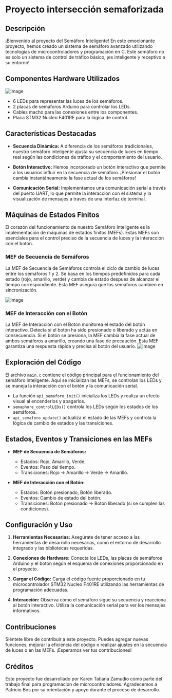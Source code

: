 # Proyecto intersección semaforizada



## Descripción

¡Bienvenido al proyecto del Semáforo Inteligente! En este emocionante proyecto, hemos creado un sistema de semáforo avanzado utilizando tecnologías de microcontroladores y programación en C. Este semáforo no es solo un sistema de control de tráfico básico, ¡es inteligente y receptivo a su entorno!

## Componentes Hardware Utilizados

![image](https://github.com/Kzamudioq/PdM_workspace/assets/138271936/fbc3e0a5-45ed-4bd5-9736-347dae7d77a5)


- 6 LEDs para representar las luces de los semáforos.
- 2 placas de semáforos Arduino para controlar los LEDs.
- Cables macho para las conexiones entre los componentes.
- Placa STM32 Nucleo F401RE para la lógica de control.

## Características Destacadas

- **Secuencia Dinámica:** A diferencia de los semáforos tradicionales, nuestro semáforo inteligente ajusta su secuencia de luces en tiempo real según las condiciones de tráfico y el comportamiento del usuario.

- **Botón Interactivo:** Hemos incorporado un botón interactivo que permite a los usuarios influir en la secuencia de semáforo. ¡Presionar el botón cambia instantáneamente la fase actual de los semáforos!

- **Comunicación Serial:** Implementamos una comunicación serial a través del puerto UART, lo que permite la interacción con el sistema y la visualización de mensajes a través de una interfaz de terminal.

## Máquinas de Estados Finitos

El corazón del funcionamiento de nuestro Semáforo Inteligente es la implementación de máquinas de estados finitos (MEFs). Estas MEFs son esenciales para el control preciso de la secuencia de luces y la interacción con el botón. 

### MEF de Secuencia de Semáforos

La MEF de Secuencia de Semáforos controla el ciclo de cambio de luces entre los semáforos 1 y 2. Se basa en los tiempos predefinidos para cada estado (rojo, amarillo, verde) y cambia de estado después de alcanzar el tiempo correspondiente. Esta MEF asegura que los semáforos cambien en sincronización.

![image](https://github.com/Kzamudioq/PdM_workspace/assets/138271936/1ace1c23-2724-49d4-a5f1-a8eef378a4f7)


### MEF de Interacción con el Botón

La MEF de Interacción con el Botón monitorea el estado del botón interactivo. Detecta si el botón ha sido presionado o liberado y actúa en consecuencia. Si el botón se presiona, la MEF cambia la fase actual de ambos semáforos a amarillo, creando una fase de precaución. Esta MEF garantiza una respuesta rápida y precisa al botón del usuario.
![image](https://github.com/Kzamudioq/PdM_workspace/assets/138271936/1bc0ee31-5680-4248-9bb3-918cf02ebd3f)


## Exploración del Código

El archivo `main.c` contiene el código principal para el funcionamiento del semáforo inteligente. Aquí se inicializan las MEFs, se controlan los LEDs y se maneja la interacción con el botón y la comunicación serial.

- La función `api_semaforo_init()` inicializa los LEDs y realiza un efecto visual al encenderlos y apagarlos.
- `semaphore_controlLEDs()` controla los LEDs según los estados de los semáforos.
- `api_semaforo_update()` actualiza el estado de las MEFs y controla la lógica de cambio de estados y las transiciones.

## Estados, Eventos y Transiciones en las MEFs

- **MEF de Secuencia de Semáforos:**
  - Estados: Rojo, Amarillo, Verde.
  - Eventos: Paso del tiempo.
  - Transiciones: Rojo -> Amarillo -> Verde -> Amarillo.

- **MEF de Interacción con el Botón:**
  - Estados: Botón presionado, Botón liberado.
  - Eventos: Cambio de estado del botón.
  - Transiciones: Botón presionado -> Botón liberado (si se cumplen las condiciones).


## Configuración y Uso

1. **Herramientas Necesarias:** Asegúrate de tener acceso a las herramientas de desarrollo necesarias, como el entorno de desarrollo integrado y las bibliotecas requeridas.

2. **Conexiones de Hardware:** Conecta los LEDs, las placas de semáforos Arduino y el botón según el esquema de conexiones proporcionado en el proyecto.

3. **Cargar el Código:** Carga el código fuente proporcionado en tu microcontrolador STM32 Nucleo F401RE utilizando las herramientas de programación adecuadas.

4. **Interacción:** Observa cómo el semáforo sigue su secuencia y reacciona al botón interactivo. Utiliza la comunicación serial para ver los mensajes informativos.

## Contribuciones

Siéntete libre de contribuir a este proyecto. Puedes agregar nuevas funciones, mejorar la eficiencia del código o realizar ajustes en la secuencia de luces o en las MEFs. ¡Esperamos ver tus contribuciones!

## Créditos
Este proyecto fue desarrollado por Karen Tatiana Zamudio como parte del trabajo final para programacion de microcontroladores. Agradecemos a Patricio Bos por su orientación y apoyo durante el proceso de desarrollo.
